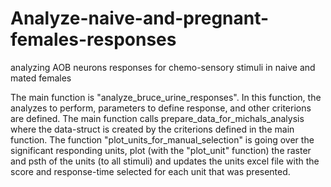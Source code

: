 # Analyze-naive-and-pregnant-females-responses
analyzing AOB neurons responses for chemo-sensory stimuli  in naive and mated females

The main function is "analyze_bruce_urine_responses". In this function, the analyzes to perform, parameters to define response, and other criterions are defined. 
The main function calls prepare_data_for_michals_analysis where the data-struct is created by the criterions defined in the main function.
The function "plot_units_for_manual_selection" is going over the significant responding units, plot (with the "plot_unit" function) the raster and psth of the units (to all stimuli) and updates the units excel file with the score and response-time selected for each unit that was presented. 
